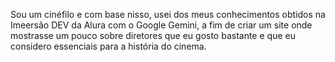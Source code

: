 Sou um cinéfilo e com base nisso, usei dos meus conhecimentos obtidos na Imeersão DEV da Alura com o Google Gemini, a fim de criar um site onde mostrasse um pouco sobre diretores que eu gosto bastante e que eu considero essenciais para a história do cinema.
